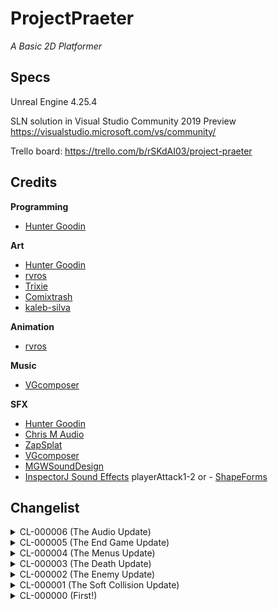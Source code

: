 # ProjectPraeter

*A Basic 2D Platformer*

## Specs

Unreal Engine 4.25.4

SLN solution in Visual Studio Community 2019 Preview 
https://visualstudio.microsoft.com/vs/community/

Trello board: 
https://trello.com/b/rSKdAI03/project-praeter

## Credits 

**Programming**
- [Hunter Goodin](https://huntergoodin.com/)

**Art**
- [Hunter Goodin](https://huntergoodin.com/)
- [rvros](https://rvros.itch.io/)
- [Trixie](https://trixelized.itch.io/)
- [Comixtrash](https://comixtrash.itch.io/) 
- [kaleb-silva](https://www.freepik.com/kaleb-silva) 

**Animation**
- [rvros](https://rvros.itch.io/)

**Music**
- [VGcomposer](https://assetstore.unity.com/publishers/27795)

**SFX**
- [Hunter Goodin](https://huntergoodin.com/)
- [Chris M Audio](https://assetstore.unity.com/publishers/4861)
- [ZapSplat](https://www.zapsplat.com/)
- [VGcomposer](https://assetstore.unity.com/publishers/27795)
- [MGWSoundDesign](https://assetstore.unity.com/publishers/27115)
- [InspectorJ Sound Effects](https://assetstore.unity.com/publishers/38635) playerAttack1-2 or - [ShapeForms](https://assetstore.unity.com/publishers/40210)

## Changelist 

<details>
	<summary>CL-000006 (The Audio Update)</summary>

	- Made the following changes: 
		- Created the end game conditions 
			- To win the game, the player has to do the following: 
				- Collect all 3 keys 
				- Once the player has all 3 keys, the player must go to the house 
				- Once the player touches the house with all 3 keys, they win the game 
		- Added the count of keys that the player has collected to the HUD in the lower right corner 
		- Edited the README to reflect the above changes 

</details>

<details>
	<summary>CL-000005 (The End Game Update)</summary>

	- Made the following changes: 
		- Created the end game conditions 
			- To win the game, the player has to do the following: 
				- Collect all 3 keys 
				- Once the player has all 3 keys, the player must go to the house 
				- Once the player touches the house with all 3 keys, they win the game 
		- Added the count of keys that the player has collected to the HUD in the lower right corner 
		- Edited the README to reflect the above changes 

</details>

<details>
	<summary>CL-000004 (The Menus Update)</summary>

	- Made the following changes: 
		- Added Controls Menu 
		- Added Credits Menu 
		- Added Main Menu 
		- Edited the README to reflect the above changes 

</details>

<details>
	<summary>CL-000003 (The Death Update)</summary>

	- Made the following changes: 
		- Fixed bug where enemies would sometimes go flying and take extra damage if the player was running while attacking 
		- Added the player's death sprites 
		- Added player death system 
			- When the player's health reaches 0, the player's death will trigger: 
				- The player's death animation will play 
				- The camera will zoom in on them slightly 
				- The world will pause and the death screen will appear 
					- The death screen has three options: 
						- Retry 
							- Reloads the level 
						- Main Menu button 
							- Currently non-functioning 
						- Deakstop  button 
							- Closes the app 
		- Made a health pickup 
			- Activated when the player walks up to it 
				- The player will get healed by one heart 
				- Then it will be destroyed 
		- Created the Pause Menu 
			- The player can press the 'Esc." or 'P' keys to pause the game 
			- The menu has three buttons 
				- Continue button
					- Continues the game when pressed 
				- Main Menu button 
					- Currently non-functioning 
				- Desktop button 
					- Closes the app 
		- Edited the README to reflect the above changes 

</details>

<details>
	<summary>CL-000002 (The Enemy Update)</summary>

	- Made the following changes: 
		- Removed that effect where the scene would get brighter in darker spots 
			- Did this by doing two things: 
				- In the camera, I went to Post Process > Lens > Exposure > Metering Mode > Manual then set Exposure Compensation to 10.5 
				- In the editor, I went to Show > Post Processing > Eye Adaption and toggles it off 
		- Made a DefaultEnemy class 
			- Using the Slime sprite made by rvos 
				- The same person who made the player character sprite 
			- The default enemy will idle until the player is nearby 
				- Nearby is considered within 400 units 
			- If the player is nearby, the Default Enemy will rush at the player 
			- If the enemy is within 180 units of the player, it will do it's attack 
		- Added health system to the player 
			- The player now has an int for health 
			- The max health is set to 3 
			- Currently nothing happens when the player reaches 0 health, will fix this in the future 
		- Added a HUD 
			- The HUD displays the player's health in the top left corner 
				- The health is Zelda-inspred with three hearts 
					- If the player takes damage, one of the heart containers will be empty 
		- Added art for the player's health 
			- Made by Comixtrash on itch.io 
		- Created the player's attack 
			- When the player presses 'L', they will swing their sword and deal damage 
		- Added Comixtrash to the credits section of the README 
		- Added a link to the Trello board the Specs section of the README 
		- Edited the README to reflect the above changes 

</details>

<details>
	<summary>CL-000001 (The Soft Collision Update)</summary>

	- Made the following changes: 
		- Changed the level somewhat 
			- Added some platforming challenges and some soft collisions 
		- Made a Soft Collision 
			- You can land on a soft collision 
			- You can jump up through a soft collision 
			- You can hold the Shift key and press the S key to fall through a soft collision 
		- Made it so that when the player falls the falling animation will play 
			- Even if the player didn't jump first 
		- Added falling sprites 
		- Edited the falling animation so that it plays the falling sprites 
		- Removed the StarterContend folder 
			- Wasn't going to use any of it anyways 
		- Changed the folder structure a little bit 
		- Edited the README to reflect the above changes

</details>


<details>
	<summary>CL-000000 (First!) </summary>

	- Made the following changes: 
		- Added The base project 
		- Added player character sprite to the project 
			- Set the idle animation to the new sprite 
			- Set the running animation to the new sprite 
			- Set the jumping animation to the new sprite 
			- Set the falling animation to the new sprite 
		- Added environment art sprites to the projcet 
			- Created a spritesheet for the environment art sprites 
			- Created a timemap for the spritesheet 
		- Started some basic level design 
		- Changed the way that movement works in code 
			- Before, when the character is moving at all, the animation would change to the running animation 
				- Now that change will only occur while the character is not mid-jump and only checks for the x-axis movement 
			- Now it checks if the player is jumping or has just jumped 
				- If they have, it will switch to the jumping animation instead 
				- Once the player's vertical velocity changes to negaative, it'll change to the falling sprite 
		- Edited the README to reflect the above changes

</details>